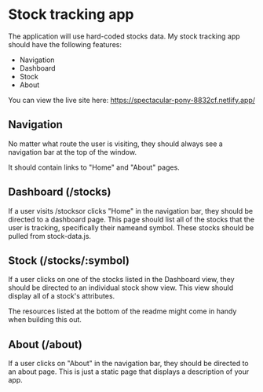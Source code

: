 
# Stock tracking app 

The application will use hard-coded stocks data.
My stock tracking app should have the following features:

- Navigation
- Dashboard
- Stock
- About

You can view the live site here: https://spectacular-pony-8832cf.netlify.app/

###

## Navigation
No matter what route the user is visiting, they should always see a navigation bar at the top of the window.

It should contain links to "Home" and "About" pages.

## Dashboard (/stocks)
If a user visits /stocksor clicks "Home" in the navigation bar, they should be directed to a dashboard page. This page should list all of the stocks that the user is tracking, specifically their nameand symbol. These stocks should be pulled from stock-data.js.

## Stock (/stocks/:symbol)
If a user clicks on one of the stocks listed in the Dashboard view, they should be directed to an individual stock show view. This view should display all of a stock's attributes.

The resources listed at the bottom of the readme might come in handy when building this out.

## About (/about)
If a user clicks on "About" in the navigation bar, they should be directed to an about page. This is just a static page that displays a description of your app.

